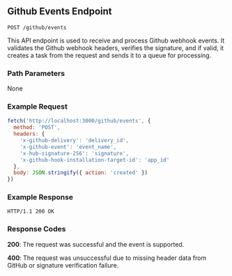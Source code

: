 ## Github Events Endpoint

```
POST /github/events
```

This API endpoint is used to receive and process Github webhook events. It validates the Github webhook headers, verifies the signature, and if valid, it creates a task from the request and sends it to a queue for processing.

### Path Parameters

None

### Example Request

```javascript
fetch('http://localhost:3000/github/events', {
  method: 'POST',
  headers: {
    'x-github-delivery': 'delivery_id',
    'x-github-event': 'event_name',
    'x-hub-signature-256': 'signature',
    'x-github-hook-installation-target-id': 'app_id'
  },
  body: JSON.stringify({ action: 'created' })
})
```

### Example Response

```
HTTP/1.1 200 OK
```

### Response Codes

**200**: The request was successful and the event is supported.

**400**: The request was unsuccessful due to missing header data from GitHub or signature verification failure.

<br />

